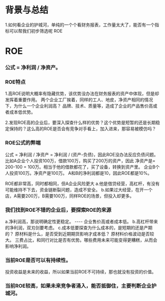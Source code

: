 # 背景与总结
1.如何看企业的护城河，单纯的一个个看财务报表，工作量太大了，能否有一个指标可以帮我们初步筛选呢
ROE

# ROE
### 公式 = 净利润 / 净资产。
### ROE特点
1.高ROE说明大概率有隐藏优势，该优势没办法在财务报表的资产中体现，但是却发挥着重要作用。
两个企业工厂挨着，同样的工人、地皮，净资产相同的情况下，为什么一个企业利润高？
品牌、技术、质量等，造成了企业的产品售价高或者成本低优势。

2.发现ROE高的企业后，要深入探查什么样的优势？这个优势是短暂的还是长期稳定保持的？这么高的ROE是否会有竞争对手看上，加入进来，那容易被模仿吗？
### ROE公式的弊端
公式 = 净利润 / 净资产 = 净利润 / (资产-负债)，因此ROE没办法反应负债问题。
比如A企业个人投资100万，借款100万，购买了200万的资产，因此 净资产是= 200-100 = 100万。相当于他的借款都花了，买了设备，转换到资产里。
企业B个人投资100万。净资产是100万。
A和B的净利润都是10，因此ROE都是10%。

ROE都非常高，同时都相同，但A企业风险更大
a.他是借贷经营，高杠杆，有没有可能维持不下去，资金链断裂问题，造成不安全。
b.如果过大经营，在开一个店，A需要200万，B需要100万，同样ROE的场景，但投入却更多。

### 我们找到ROE不错的企业后，要探索ROE的来源
a.净利润高，那说明确定性更稳定。 ---- 企业售价高或者成本低。
b.高杠杆带来的净利润，双刃剑要考虑。
c.成本低要探查为什么成本的，是短期的还是产期的？
原材料是什么，是否受到近期期货影响才成本低？
原材料价格波动是否较大。
三费占比，和同行对比是否有优势。哪些费用未来可能变得更糟糕，从而会影响净利润。

### 当前ROE是否可以有持续性。
投资收益是未来的收益，所以如果当前ROE不可持续，那也就没有投资的价值。

### 当前ROE较高，如果未来竞争者涌入，能否抵御住，主要判断企业护城河。